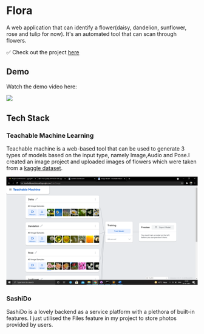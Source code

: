 # Flora
 
A web application that can identify a flower(daisy, dandelion, sunflower, rose and tulip for now). It's an automated tool that can scan through flowers.

:white_check_mark: Check out the project [here](https://yashgarg.xyz/Flora/)

## Demo

Watch the demo video here:

![](Flora_Demo.gif)

## Tech Stack

### Teachable Machine Learning

Teachable machine is a web-based tool that can be used to generate 3 types of models based on the input type, namely Image,Audio and Pose.I created an image project and uploaded images of flowers which were taken from a [kaggle dataset](https://www.kaggle.com/alxmamaev/flowers-recognition).

![](Images/TML.png)

### SashiDo

SashiDo is a lovely backend as a service platform with a plethora of built-in features. I just utilised the Files feature in my project to store photos provided by users.

